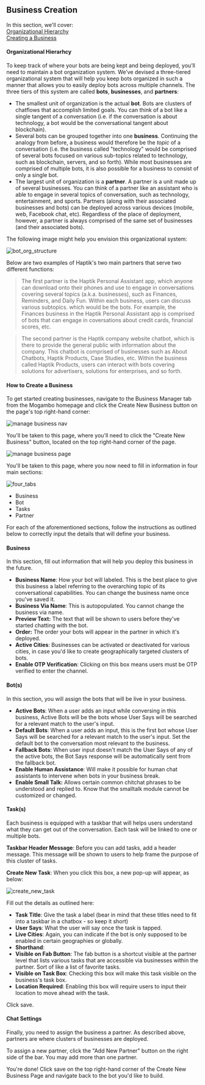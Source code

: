 ## Business Creation

In this section, we'll cover:  
[Organizational Hierarchy](#organizational-hierarchy)  
[Creating a Business](#how-to-create-a-business)

#### Organizational Hierarhcy

To keep track of where your bots are being kept and being deployed, you’ll need to maintain a bot organization system. We’ve devised a three-tiered organizational system that will help you keep bots organized in such a manner that allows you to easily deploy bots across multiple channels. The three tiers of this system are called **bots**, **businesses**, and **partners**:

- The smallest unit of organization is the actual **bot**. Bots are clusters of chatflows that accomplish limited goals. You can think of a bot like a single tangent of a conversation (i.e. if the conversation is about technology, a bot would be the conversational tangent about blockchain). 
- Several bots can be grouped together into one **business**. Continuing the analogy from before, a business would therefore be the *topic* of a conversation (i.e. the business called "technology" would be comprised of several bots focused on various sub-topics related to technology, such as blockchain, servers, and so forth). While most businesses are comprised of multiple bots, it is also possible for a business to consist of only a single bot. 
- The largest unit of organization is a **partner**. A partner is a unit made up of several businesses. You can think of a partner like an assistant who is able to engage in several topics of conversation, such as technology, entertainment, and sports. Partners (along with their associated businesses and bots) can be deployed across various devices (mobile, web, Facebook chat, etc). Regardless of the place of deployment, however, a partner is always comprised of the same set of businesses (and their associated bots). 

The following image might help you envision this organizational system: 

![bot_org_structure](partner_business_bot.png)

Below are two examples of Haptik's two main partners that serve two different functions:

> The first partner is the Haptik Personal Assistant app, which anyone can download onto their phones and use to engage in conversations covering several topics (a.k.a. businesses), such as Finances, Reminders, and Daily Fun. Within each business, users can discuss various subtopics. which would be the bots. For example, the Finances business in the Haptik Personal Assistant app is comprised of bots that can engage in coversations about credit cards, financial scores, etc.

> The second partner is the Haptik company website chatbot, which is there to provide the general public with information about the company. This chatbot is comprised of businesses such as About Chatbots, Haptik Products, Case Studies, etc. Within the business called Haptik Products, users can interact with bots covering solutions for advertisers, solutions for enterprises, and so forth. 

#### How to Create a Business

To get started creating businesses, navigate to the Business Manager tab from the Mogambo homepage and click the Create New Business button on the page's top right-hand corner:

![manage business nav](manage_business_nav.png)

You'll be taken to this page, where you'll need to click the "Create New Business" button, located on the top right-hand corner of the page. 

![manage business page](business_manager_page.png) 

You'll be taken to this page, where you now need to fill in information in four main sections:

![four_tabs](four_tabs_biz_manager.png) 

- Business
- Bot
- Tasks
- Partner

For each of the aforementioned sections, follow the instructions as outlined below to correctly input the details that will define your business. 

#### Business

In this section, fill out information that will help you deploy this business in the future. 

- **Business Name**: How your bot will labeled. This is the best place to give this business a label referring to the overarching topic of its conversational capabilities. You can change the business name once you've saved it.
- **Business Via Name**: This is autopopulated. You cannot change the business via name. 
- **Preview Text:** The text that will be shown to users before they've started chatting with the bot. 
- **Order:** The order your bots will appear in the partner in which it's deployed. 
- **Active Cities**: Businesses can be activated or deactivated for various cities, in case you'd like to create geographically targeted clusters of bots. 
- **Enable OTP Verification**: Clicking on this box means users must be OTP verified to enter the channel. 


#### Bot(s)

In this section, you will assign the bots that will be live in your business. 

- **Active Bots**: When a user adds an input while conversing in this business, Active Bots will be the bots whose User Says will be searched for a relevant match to the user's input. 
- **Default Bots**: When a user adds an input, this is the first bot whose User Says will be searched for a relevant match to the user's input. Set the default bot to the conversation most relevant to the business.
- **Fallback Bots**: When user input doesn't match the User Says of any of the active bots, the Bot Says response will be automatically sent from the fallback bot. 
- **Enable Human Assistance**: Will make it possible for human chat assistants to intervene when bots in your business break. 
- **Enable Small Talk:** Allows certain common chitchat phrases to be understood and replied to. Know that the smalltalk module cannot be customized or changed.

#### Task(s)

Each business is equipped with a taskbar that will helps users understand what they can get out of the conversation. Each task will be linked to one or multiple bots. 

**Taskbar Header Message**: Before you can add tasks, add a header message. This message will be shown to users to help frame the purpose of this cluster of tasks. 

**Create New Task**: When you click this box, a new pop-up will appear, as below:

![create_new_task](create_new_tasks.png) 

Fill out the details as outlined here: 

- **Task Title**: Give the task a label (bear in mind that these titles need to fit into a taskbar in a chatbox - so keep it short)
- **User Says**: What the user will say once the task is tapped. 
- **Live Cities**: Again, you can indicate if the bot is only supposed to be enabled in certain geographies or globally. 
- **Shorthand**: 
- **Visible on Fab Button**: The fab button is a shortcut visible at the partner level that lists various tasks that are accessible via businesses within the partner. Sort of like a list of favorite tasks.
- **Visible on Task Box**: Checking this box will make this task visible on the business's task box.
- **Location Required**: Enabling this box will require users to input their location to move ahead with the task. 

Click save. 

#### **Chat Settings** 

Finally, you need to assign the business a partner. As described above, partners are where clusters of businesses are deployed. 

To assign a new partner, click the "Add New Partner" button on the right side of the bar. You may add more than one partner. 

You're done! Click save on the top right-hand corner of the Create New Business Page and navigate back to the bot you'd like to build.

